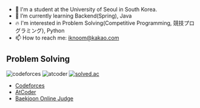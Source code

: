 - 🏫 I'm a student at the University of Seoul in South Korea.
- 🌱 I’m currently learning Backend(Spring), Java
- 🔥 I'm interested in Problem Solving(Competitive Programming, 競技プログラミング), Python
- 📫 How to reach me: iknoom@kakao.com

## Problem Solving
![codeforces](https://cp-logo.vercel.app/codeforces/IKnoom)
![atcoder](https://cp-logo.vercel.app/atcoder/IKnoom)
[![solved.ac](http://mazassumnida.wtf/api/mini/generate_badge?boj=iknoom1107)](https://solved.ac/iknoom1107)
- [Codeforces](https://codeforces.com/profile/IKnoom)
- [AtCoder](https://atcoder.jp/users/IKnoom)
- [Baekjoon Online Judge](https://www.acmicpc.net/user/iknoom1107)
<!--
**iknoom/iknoom** is a ✨ _special_ ✨ repository because its `README.md` (this file) appears on your GitHub profile.

Here are some ideas to get you started:

- 🔭 I’m currently working on ...
- 🌱 I’m currently learning ...
- 👯 I’m looking to collaborate on ...
- 🤔 I’m looking for help with ...
- 💬 Ask me about ...
- 📫 How to reach me: ...
- 😄 Pronouns: ...
- ⚡ Fun fact: ...
-->
